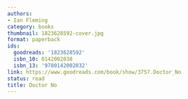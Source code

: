 ```yaml
---
authors:
- Ian Fleming
category: books
thumbnail: 1823628592-cover.jpg
format: paperback
ids:
  goodreads: '1823628592'
  isbn_10: 0142002038
  isbn_13: '9780142002032'
link: https://www.goodreads.com/book/show/3757.Doctor_No
status: read
title: Doctor No
---
```

